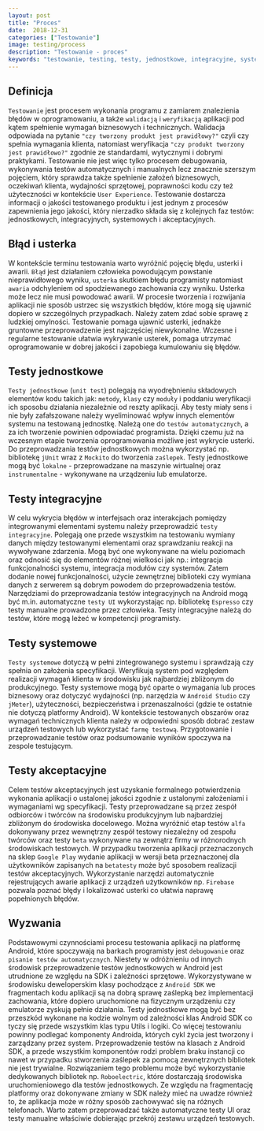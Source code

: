 ```yaml
---
layout: post
title: "Proces"
date:  2018-12-31
categories: ["Testowanie"]
image: testing/process
description: "Testowanie - proces"
keywords: "testowanie, testing, testy, jednostkowe, integracyjne, systemowe, akceptacyjne, manualne, automatyczne, lokalne, integracyjne, unit test, ui test, błąd, usterka, junit, jmeter, espresso, roboelectric, android, programowanie, programming"
---
```


## Definicja
`Testowanie` jest procesem wykonania programu z zamiarem znalezienia błędów w oprogramowaniu, a także `walidacją` i `weryfikacją` aplikacji pod kątem spełnienie wymagań biznesowych i technicznych. Walidacja odpowiada na pytanie `"czy tworzony produkt jest prawidłowy?"` czyli czy spełnia wymagania klienta, natomiast weryfikacja `"czy produkt tworzony jest prawidłowo?"` zgodnie ze standardami, wytycznymi i dobrymi praktykami. Testowanie nie jest więc tylko procesem debugowania, wykonywania testów automatycznych i manualnych lecz znacznie szerszym pojęciem, który sprawdza także spełnienie założeń biznesowych, oczekiwań klienta, wydajności sprzętowej, poprawności kodu czy też użyteczności w kontekście `User Experience`. Testowanie dostarcza informacji o jakości testowanego produktu i jest jednym z procesów zapewnienia jego jakości, który nierzadko składa się z kolejnych faz testów: jednostkowych, integracyjnych, systemowych i akceptacyjnych.

## Błąd i usterka
W kontekście terminu testowania warto wyróżnić pojęcię błędu, usterki i awarii. `Błąd` jest działaniem człowieka powodującym powstanie nieprawidłowego wyniku, `usterka` skutkiem błędu programisty natomiast `awaria` odchyleniem od spodziewanego zachowania czy wyniku. Usterka może lecz nie musi powodować awarii. W procesie tworzenia i rozwijania aplikacji nie sposób ustrzec się wszystkich błędów, które mogą się ujawnić dopiero w szczególnych przypadkach. Należy zatem zdać sobie sprawę z ludzkiej omylności. Testowanie pomaga ujawnić usterki, jednakże gruntowne przeprowadzenie jest najczęściej niewykonalne. Wczesne i regularne testowanie ułatwia wykrywanie usterek, pomaga utrzymać oprogramowanie w dobrej jakości i zapobiega kumulowaniu się błędów.

## Testy jednostkowe
`Testy jednostkowe` (`unit test`) polegają na wyodrębnieniu składowych elementów kodu takich jak: `metody`, `klasy` czy `moduły` i poddaniu weryfikacji ich sposobu działania niezależnie od reszty aplikacji. Aby testy miały sens i nie były zafałszowane należy wyeliminować wpływ innych elementów systemu na testowaną jednostkę. Należą one do `testów automatycznych`, a za ich tworzenie powinien odpowiadać programista. Dzięki czemu już na wczesnym etapie tworzenia oprogramowania możliwe jest wykrycie usterki. Do przeprowadzania testów jednostkowych można wykorzystać np. bibliotekę `jUnit` wraz z `Mockito` do tworzenia `zaślepek`. Testy jednostkowe mogą być `lokalne` - przeprowadzane na maszynie wirtualnej oraz `instrumentalne` - wykonywane na urządzeniu lub emulatorze.

## Testy integracyjne
W celu wykrycia błędów w interfejsach oraz interakcjach pomiędzy integrowanymi elementami systemu należy przeprowadzić `testy integracyjne`. Polegają one przede wszystkim na testowaniu wymiany danych między testowanymi elementami oraz sprawdzaniu reakcji na wywoływane zdarzenia. Mogą być one wykonywane na wielu poziomach oraz odnosić się do elementów różnej wielkości jak np.: integracja funkcjonalności systemu, integracja modułów czy systemów. Zatem dodanie nowej funkcjonalności, użycie zewnętrznej biblioteki czy wymiana danych z serwerem są dobrym powodem do przeprowadzenia testów. Narzędziami do przeprowadzania testów integracyjnych na Android mogą być m.in. automatyczne `testy UI` wykorzystając np. bibliotekę `Espresso` czy testy manualne prowadzone przez człowieka. Testy integracyjne należą do testów, które mogą leżeć w kompetencji programisty.

## Testy systemowe
`Testy systemowe` dotyczą w pełni zintegrowanego systemu i sprawdzają czy spełnia on założenia specyfikacji. Weryfikują system pod względem realizacji wymagań klienta w środowisku jak najbardziej zbliżonym do produkcyjnego. Testy systemowe mogą być oparte o wymagania lub proces biznesowy oraz dotyczyć wydajności (np. narzędzia w `Android Studio` czy `jMeter`), użyteczności, bezpieczeństwa i przenaszalności (gdzie te ostatnie nie dotyczą platformy Android). W kontekście testowanych obszarów oraz wymagań technicznych klienta należy w odpowiedni sposób dobrać zestaw urządzeń testowych lub wykorzystać `farmę testową`. Przygotowanie i przeprowadzanie testów oraz podsumowanie wyników spoczywa na zespole testującym.

## Testy akceptacyjne
Celem testów akceptacyjnych jest uzyskanie formalnego potwierdzenia wykonania aplikacji o ustalonej jakości zgodnie z ustalonymi założeniami i wymaganiami wg specyfikacji. Testy przeprowadzane są przez zespół odbiorców i twórców na środowisku produkcyjnym lub najbardziej zbliżonym do środowiska docelowego. Można wyróżnić etap testów `alfa` dokonywany przez wewnętrzny zespół testowy niezależny od zespołu twórców oraz testy `beta` wykonywane na zewnątrz firmy w różnorodnych środowiskach testowych. W przypadku tworzenia aplikacji przeznaczonych na sklep `Google Play` wydanie aplikacji w wersji beta przeznaczonej dla użytkowników zapisanych na `betatesty` może być sposobem realizacji testów akceptacyjnych. Wykorzystanie narzędzi automatycznie rejestrujących awarie aplikacji z urządzeń użytkowników np. `Firebase` pozwala poznać błędy i lokalizować usterki co ułatwia naprawę popełnionych błędów.

## Wyzwania
Podstawowymi czynnościami procesu testowania aplikacji na platformę Android, które spoczywają na barkach programisty jest `debugowanie` oraz `pisanie testów automatycznych`. Niestety w odróżnieniu od innych środowisk przeprowadzenie testów jednostkowych w Android jest utrudnione ze względu na SDK i zależności sprzętowe. Wykorzystywane w środowisku deweloperskim klasy pochodzące z `Android SDK` we fragmentach kodu aplikacji są na dobrą sprawę zaślepką bez implementacji zachowania, które dopiero uruchomione na fizycznym urządzeniu czy emulatorze zyskują pełnie działania. Testy jednostkowe mogą być bez przeszkód wykonane na kodzie wolnym od zależności klas Android SDK co tyczy się przede wszystkim klas typu Utils i logiki. Co więcej testowaniu powinny podlegać komponenty Androida, których cykl życia jest tworzony i zarządzany przez system. Przeprowadzenie testów na klasach z Android SDK, a przede wszystkim komponentów rodzi problem braku instancji co nawet w przypadku stworzenia zaślepek za pomocą zewnętrznych bibliotek nie jest trywialne. Rozwiązaniem tego problemu może być wykorzystanie dedykowanych bibliotek np. `Roboelectric`, które dostarczają środowiska uruchomieniowego dla testów jednostkowych. Ze względu na fragmentację platformy oraz dokonywane zmiany w SDK należy mieć na uwadze również to, że aplikacja może w różny sposób zachowywać się na różnych telefonach. Warto zatem przeprowadzać także automatyczne testy UI oraz testy manualne właściwie dobierając przekrój zestawu urządzeń testowych. 
